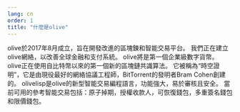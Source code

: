 ```yaml
---
lang: cn
order: 1
title: "什麼是olive"
---
```


olive於2017年8月成立，旨在開發改進的區塊鍊和智能交易平台。 我們正在建立olive網絡，以改善全球金融和支付系統。 olive將是第一個企業級數字貨幣。 olive正在使用自比特幣以來的第一個新的區塊鏈共識算法。 它被稱為“時空證明”，它是由現役最好的網絡協議工程師，BitTorrent的發明者Bram Cohen創建的。 olivelisp是olive的新型智能交易編程語言，功能強大，易於審核且安全。 當前可用的參考智能交易包括：原子掉期，授權收款人，可恢復錢包，多重簽名錢包和限價錢包。 
